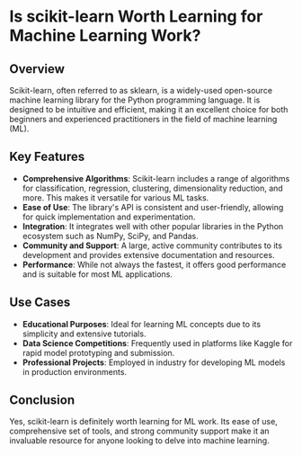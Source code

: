 # Is scikit-learn Worth Learning for Machine Learning Work?

## Overview

Scikit-learn, often referred to as sklearn, is a widely-used open-source machine learning library for the Python programming language. It is designed to be intuitive and efficient, making it an excellent choice for both beginners and experienced practitioners in the field of machine learning (ML).

## Key Features

- **Comprehensive Algorithms**: Scikit-learn includes a range of algorithms for classification, regression, clustering, dimensionality reduction, and more. This makes it versatile for various ML tasks.
- **Ease of Use**: The library's API is consistent and user-friendly, allowing for quick implementation and experimentation.
- **Integration**: It integrates well with other popular libraries in the Python ecosystem such as NumPy, SciPy, and Pandas.
- **Community and Support**: A large, active community contributes to its development and provides extensive documentation and resources.
- **Performance**: While not always the fastest, it offers good performance and is suitable for most ML applications.

## Use Cases

- **Educational Purposes**: Ideal for learning ML concepts due to its simplicity and extensive tutorials.
- **Data Science Competitions**: Frequently used in platforms like Kaggle for rapid model prototyping and submission.
- **Professional Projects**: Employed in industry for developing ML models in production environments.

## Conclusion

Yes, scikit-learn is definitely worth learning for ML work. Its ease of use, comprehensive set of tools, and strong community support make it an invaluable resource for anyone looking to delve into machine learning.

